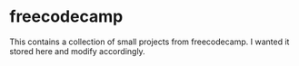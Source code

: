 # freecodecamp
This contains a collection of small projects from freecodecamp. I wanted it stored here and modify accordingly.